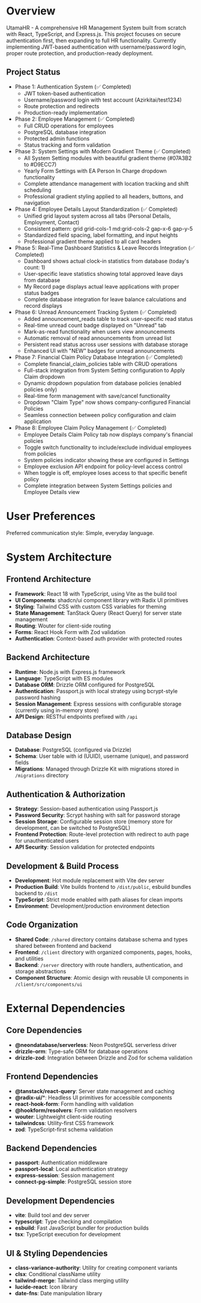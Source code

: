 # Overview

UtamaHR - A comprehensive HR Management System built from scratch with React, TypeScript, and Express.js. This project focuses on secure authentication first, then expanding to full HR functionality. Currently implementing JWT-based authentication with username/password login, proper route protection, and production-ready deployment.

## Project Status
- Phase 1: Authentication System (✅ Completed)
  - JWT token-based authentication
  - Username/password login with test account (Azirkitai/test1234)
  - Route protection and redirects
  - Production-ready implementation
- Phase 2: Employee Management (✅ Completed) 
  - Full CRUD operations for employees
  - PostgreSQL database integration
  - Protected admin functions
  - Status tracking and form validation
- Phase 3: System Settings with Modern Gradient Theme (✅ Completed)
  - All System Setting modules with beautiful gradient theme (#07A3B2 to #D9ECC7)
  - Yearly Form Settings with EA Person In Charge dropdown functionality
  - Complete attendance management with location tracking and shift scheduling
  - Professional gradient styling applied to all headers, buttons, and navigation
- Phase 4: Employee Details Layout Standardization (✅ Completed)
  - Unified grid layout system across all tabs (Personal Details, Employment, Contact)
  - Consistent pattern: grid grid-cols-1 md:grid-cols-2 gap-x-6 gap-y-5
  - Standardized field spacing, label formatting, and input heights
  - Professional gradient theme applied to all card headers
- Phase 5: Real-Time Dashboard Statistics & Leave Records Integration (✅ Completed)
  - Dashboard shows actual clock-in statistics from database (today's count: 1)
  - User-specific leave statistics showing total approved leave days from database
  - My Record page displays actual leave applications with proper status badges
  - Complete database integration for leave balance calculations and record displays
- Phase 6: Unread Announcement Tracking System (✅ Completed)
  - Added announcement_reads table to track user-specific read status
  - Real-time unread count badge displayed on "Unread" tab
  - Mark-as-read functionality when users view announcements
  - Automatic removal of read announcements from unread list
  - Persistent read status across user sessions with database storage
  - Enhanced UI with "NEW" badges for unread announcements
- Phase 7: Financial Claim Policy Database Integration (✅ Completed)
  - Complete financial_claim_policies table with CRUD operations
  - Full-stack integration from System Setting configuration to Apply Claim dropdown
  - Dynamic dropdown population from database policies (enabled policies only)
  - Real-time form management with save/cancel functionality
  - Dropdown "Claim Type" now shows company-configured Financial Policies
  - Seamless connection between policy configuration and claim application
- Phase 8: Employee Claim Policy Management (✅ Completed)
  - Employee Details Claim Policy tab now displays company's financial policies
  - Toggle switch functionality to include/exclude individual employees from policies
  - System policies indicator showing these are configured in Settings
  - Employee exclusion API endpoint for policy-level access control
  - When toggle is off, employee loses access to that specific benefit policy
  - Complete integration between System Settings policies and Employee Details view

# User Preferences

Preferred communication style: Simple, everyday language.

# System Architecture

## Frontend Architecture
- **Framework**: React 18 with TypeScript, using Vite as the build tool
- **UI Components**: shadcn/ui component library with Radix UI primitives
- **Styling**: Tailwind CSS with custom CSS variables for theming
- **State Management**: TanStack Query (React Query) for server state management
- **Routing**: Wouter for client-side routing
- **Forms**: React Hook Form with Zod validation
- **Authentication**: Context-based auth provider with protected routes

## Backend Architecture
- **Runtime**: Node.js with Express.js framework
- **Language**: TypeScript with ES modules
- **Database ORM**: Drizzle ORM configured for PostgreSQL
- **Authentication**: Passport.js with local strategy using bcrypt-style password hashing
- **Session Management**: Express sessions with configurable storage (currently using in-memory store)
- **API Design**: RESTful endpoints prefixed with `/api`

## Database Design
- **Database**: PostgreSQL (configured via Drizzle)
- **Schema**: User table with id (UUID), username (unique), and password fields
- **Migrations**: Managed through Drizzle Kit with migrations stored in `/migrations` directory

## Authentication & Authorization
- **Strategy**: Session-based authentication using Passport.js
- **Password Security**: Scrypt hashing with salt for password storage
- **Session Storage**: Configurable session store (memory store for development, can be switched to PostgreSQL)
- **Frontend Protection**: Route-level protection with redirect to auth page for unauthenticated users
- **API Security**: Session validation for protected endpoints

## Development & Build Process
- **Development**: Hot module replacement with Vite dev server
- **Production Build**: Vite builds frontend to `/dist/public`, esbuild bundles backend to `/dist`
- **TypeScript**: Strict mode enabled with path aliases for clean imports
- **Environment**: Development/production environment detection

## Code Organization
- **Shared Code**: `/shared` directory contains database schema and types shared between frontend and backend
- **Frontend**: `/client` directory with organized components, pages, hooks, and utilities
- **Backend**: `/server` directory with route handlers, authentication, and storage abstractions
- **Component Structure**: Atomic design with reusable UI components in `/client/src/components/ui`

# External Dependencies

## Core Dependencies
- **@neondatabase/serverless**: Neon PostgreSQL serverless driver
- **drizzle-orm**: Type-safe ORM for database operations
- **drizzle-zod**: Integration between Drizzle and Zod for schema validation

## Frontend Dependencies
- **@tanstack/react-query**: Server state management and caching
- **@radix-ui/***: Headless UI primitives for accessible components
- **react-hook-form**: Form handling with validation
- **@hookform/resolvers**: Form validation resolvers
- **wouter**: Lightweight client-side routing
- **tailwindcss**: Utility-first CSS framework
- **zod**: TypeScript-first schema validation

## Backend Dependencies
- **passport**: Authentication middleware
- **passport-local**: Local authentication strategy
- **express-session**: Session management
- **connect-pg-simple**: PostgreSQL session store

## Development Dependencies
- **vite**: Build tool and dev server
- **typescript**: Type checking and compilation
- **esbuild**: Fast JavaScript bundler for production builds
- **tsx**: TypeScript execution for development

## UI & Styling Dependencies
- **class-variance-authority**: Utility for creating component variants
- **clsx**: Conditional className utility
- **tailwind-merge**: Tailwind class merging utility
- **lucide-react**: Icon library
- **date-fns**: Date manipulation library